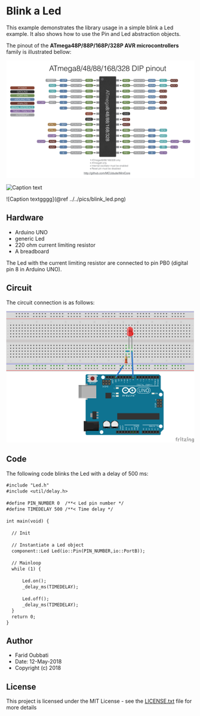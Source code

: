 # Blink a Led   

This example demonstrates the library usage in a simple blink a Led example. 
It also shows how to use the Pin and Led abstraction objects. 

The pinout of the **ATmega48P/88P/168P/328P AVR microcontrollers** family is illustrated bellow:

<img src="../../pics/pinout.jpeg" alt="pinout.jpeg" width="570">

![Caption text](../../blink_led.png)

![Caption textgggg](@ref ../../pics/blink_led.png)

## Hardware

* Arduino UNO
* generic Led
* 220 ohm current limiting resistor
* A breadboard

The Led with the current limiting resistor are connected to pin PB0 (digital pin 8 in Arduino UNO).

## Circuit

The circuit connection is as follows:

<img src="../../pics/blink_led.png" alt="blink_led.png" title = "Circuit diagram" width="570">

## Code

The following code blinks the Led with a delay of 500 ms:

```
#include "Led.h"
#include <util/delay.h>

#define PIN_NUMBER 0  /**< Led pin number */
#define TIMEDELAY 500 /**< Time delay */

int main(void) {

  // Init

  // Instantiate a Led object
  component::Led Led(io::Pin(PIN_NUMBER,io::PortB));

  // Mainloop
  while (1) {

      Led.on();
      _delay_ms(TIMEDELAY);

      Led.off();
      _delay_ms(TIMEDELAY);
  }
  return 0;
}
```

## Author

* Farid Oubbati
* Date: 12-May-2018
* Copyright (c) 2018

## License

This project is licensed under the MIT License - see the [LICENSE.txt](LICENSE.txt) file for more details
